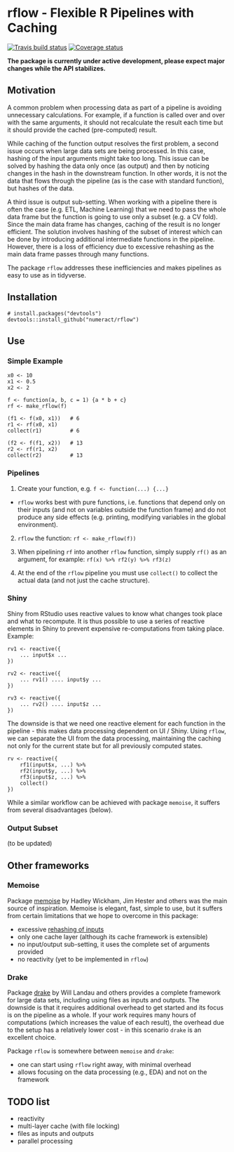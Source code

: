 # rflow - Flexible R Pipelines with Caching
[![Travis build status](https://travis-ci.org/numeract/rflow.svg?branch=master)](https://travis-ci.org/numeract/rflow)
[![Coverage status](https://codecov.io/gh/numeract/rflow/branch/master/graph/badge.svg)](https://codecov.io/github/numeract/rflow?branch=master)

**The package is currently under active development, please expect major 
changes while the API stabilizes.**


## Motivation

A common problem when processing data as part of a pipeline is avoiding 
unnecessary calculations. For example, if a function is called over and
over with the same arguments, it should not recalculate the result each time
but it should provide the cached (pre-computed) result.

While caching of the function output resolves the first problem, a second
issue occurs when large data sets are being processed. In this case, hashing
of the input arguments might take too long. This issue can be solved
by hashing the data only once (as output) and then by noticing changes 
in the hash in the downstream function. In other words, it is not 
the data that flows through the pipeline (as is the case with standard function),
but hashes of the data.

A third issue is output sub-setting. When working with a pipeline there is
often the case (e.g. ETL, Machine Learning) that we need to pass the whole
data frame but the function is going to use only a subset (e.g. a CV fold).
Since the main data frame has changes, caching of the result is no longer
efficient. The solution involves hashing of the subset of interest which
can be done by introducing additional intermediate functions in the pipeline.
However, there is a loss of efficiency due to excessive rehashing as the 
main data frame passes through many functions.

The package `rflow` addresses these inefficiencies and makes pipelines as easy
to use as in tidyverse.


## Installation

```
# install.packages("devtools")
devtools::install_github("numeract/rflow")
```


## Use


### Simple Example

```
x0 <- 10
x1 <- 0.5
x2 <- 2

f <- function(a, b, c = 1) {a * b + c}
rf <- make_rflow(f)

(f1 <- f(x0, x1))   # 6
r1 <- rf(x0, x1)
collect(r1)         # 6

(f2 <- f(f1, x2))   # 13
r2 <- rf(r1, x2) 
collect(r2)         # 13
```


### Pipelines

1. Create your function, e.g. `f <- function(...) {...}`
- `rflow` works best with pure functions, i.e. functions
that depend only on their inputs (and not on variables outside the function 
frame) and do not produce any side effects (e.g. printing,  modifying variables 
in the global environment).

2. `rflow` the function: `rf <- make_rflow(f))`

3. When pipelining `rf` into another `rflow` function, simply supply `rf()`
as an argument, for example: `rf(x) %>% rf2(y) %>% rf3(z)`

4. At the end of the `rflow` pipeline you must use `collect()` to collect
the actual data (and not just the cache structure).


### Shiny

Shiny from RStudio uses reactive values to know what changes took place and 
what to recompute. It is thus possible to use a series of reactive elements 
in Shiny to prevent expensive re-computations from taking place. Example:

```
rv1 <- reactive({ 
    ... input$x ... 
})

rv2 <- reactive({ 
    ... rv1() .... input$y ... 
})

rv3 <- reactive({ 
    ... rv2() .... input$z ... 
})
```

The downside is that we need one reactive element for each function in the 
pipeline - this makes data processing dependent on UI / Shiny. Using `rflow`, 
we can separate the UI from the data processing, maintaining the caching
not only for the current state but for all previously computed states.

```
rv <- reactive({ 
    rf1(input$x, ...) %>%
    rf2(input$y, ...) %>%
    rf3(input$z, ...) %>%
    collect()
})
```

While a similar workflow can be achieved with package `memoise`, it suffers from
several disadvantages (below).


### Output Subset 

(to be updated)


## Other frameworks


### Memoise

Package [memoise](https://github.com/r-lib/memoise/graphs/contributors) 
by Hadley Wickham, Jim Hester and others was the main source of inspiration.
Memoise is elegant, fast, simple to use, but it suffers from certain limitations 
that we hope to overcome in this package:

- excessive [rehashing of inputs](https://github.com/r-lib/memoise/issues/31)
- only one cache layer (although its cache framework is extensible)
- no input/output sub-setting, it uses the complete set of arguments provided
- no reactivity (yet to be implemented in `rflow`)


### Drake

Package [drake](https://github.com/ropensci/drake) by Will Landau and others 
provides a complete framework for large data sets, including using
files as inputs and outputs. The downside is that it requires additional 
overhead to get started and its focus is on the pipeline as a whole. If your
work requires many hours of computations (which increases the value of each 
result), the overhead due to the setup has a relatively lower cost - in this
scenario `drake` is an excellent choice.

Package `rflow` is somewhere between `memoise` and `drake`:

- one can start using `rflow` right away, with minimal overhead
- allows focusing on the data processing (e.g., EDA) and not on the framework


## TODO list

- reactivity 
- multi-layer cache (with file locking)
- files as inputs and outputs
- parallel processing
